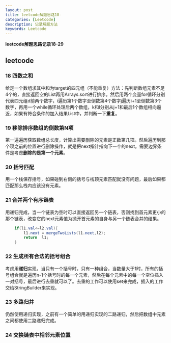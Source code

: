```yaml
---
layout: post
title: leetcode解题思路18-
categories: [Leetcode]
description: 记录解题方法
keywords: Leetcode
---
```

**leetcode解题思路记录18-29**

## **leetcode**
### 18 四数之和
给定一个数组求其中和为target的四元组（不能重复）方法：先判断数组元素不足4个的，直接返回空的List再用Arrays.sort进行排序。然后用两个变量for循环分别代表四元组d前两个数字，i遍历第1个数字至倒数第4个数字j遍历i+1至倒数第3个数字，再用一个while循环处理后两个数组，k和l分别从j+1和最后1个数组相向逼近，如果有符合条件的加入结果List中，并判断一下**重复**。

### 19 移除排序数组的倒数第N项
第一遍遍历获取数组总长度，计算出需要删除的元素是正数第几项。然后遍历到那个项之前的位置进行删除操作，就是把next指针指向下一个的next。需要边界条件是考虑**删除的是第一个元素**。

### 20 括号匹配
用一个栈保存括号，如果碰到右侧的括号与栈顶元素匹配就没有问题，最后如果都匹配那么栈内应该没有元素。

### 21 合并两个有序链表
用递归完成，当一个链表为空时可以直接返回另一个链表，否则找到首元素更小的那个链表，改变它的next元素值为抛开首元素的自身与另一个链表合并的结果。
```java
	if(l1.val<=l2.val){
        l1.next = mergeTwoLists(l1.next,l2);
        return  l1;
    }
```

### 22 生成所有合法的括号组合
考虑用**递归**实现，当只有一个括号时，只有一种组合，当数量大于1时，所有的括号组合就是遍历n-1个括号时的每一个元素，然后在每个元素中的每一个空位插入一对括号，最后进行去重就可以了。去重的工作可以使用set来完成，插入的工作交给StringBuilder来实现。

### 23 多路归并
仍然使用递归实现，之前有一个简单的用递归实现的二路递归，然后把数组中元素之间都使用二路递归完成。

### 24 交换链表中相邻元素位置
